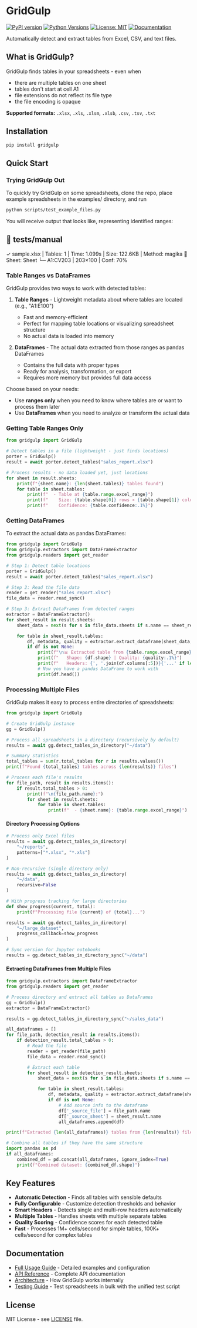 # GridGulp

[![PyPI version](https://badge.fury.io/py/gridgulp.svg)](https://pypi.org/project/gridgulp/)
[![Python Versions](https://img.shields.io/pypi/pyversions/gridgulp.svg)](https://pypi.org/project/gridgulp/)
[![License: MIT](https://img.shields.io/badge/License-MIT-yellow.svg)](https://opensource.org/licenses/MIT)
[![Documentation](https://img.shields.io/badge/docs-GitHub%20Pages-blue)](https://ganymede-bio.github.io/gridgulp/)

Automatically detect and extract tables from Excel, CSV, and text files.

## What is GridGulp?

GridGulp finds tables in your spreadsheets - even when

- there are multiple tables on one sheet
- tables don't start at cell A1
- file extensions do not reflect its file type
- the file encoding is opaque

**Supported formats:** `.xlsx`, `.xls`, `.xlsm`, `.xlsb`, `.csv`, `.tsv`, `.txt`

## Installation

```bash
pip install gridgulp
```

## Quick Start

### Trying GridGulp Out

To quickly try GridGulp on some spreadsheets, clone the repo, place example spreadsheets in the examples/ directory, and run

```bash
python scripts/test_example_files.py
```

You will receive output that looks like, representing identified ranges:

📁 tests/manual
----------------------------------------------------------------------------------------------------
✓ sample.xlsx                              | Tables: 1  | Time: 1.099s | Size: 122.6KB | Method: magika
  📄 Sheet: Sheet
     └─ A1:CV203        | 203×100 | Conf: 70%


### Table Ranges vs DataFrames

GridGulp provides two ways to work with detected tables:

1. **Table Ranges** - Lightweight metadata about where tables are located (e.g., "A1:E100")
   - Fast and memory-efficient
   - Perfect for mapping table locations or visualizing spreadsheet structure
   - No actual data is loaded into memory

2. **DataFrames** - The actual data extracted from those ranges as pandas DataFrames
   - Contains the full data with proper types
   - Ready for analysis, transformation, or export
   - Requires more memory but provides full data access

Choose based on your needs:
- Use **ranges only** when you need to know where tables are or want to process them later
- Use **DataFrames** when you need to analyze or transform the actual data

### Getting Table Ranges Only

```python
from gridgulp import GridGulp

# Detect tables in a file (lightweight - just finds locations)
porter = GridGulp()
result = await porter.detect_tables("sales_report.xlsx")

# Process results - no data loaded yet, just locations
for sheet in result.sheets:
    print(f"{sheet.name}: {len(sheet.tables)} tables found")
    for table in sheet.tables:
        print(f"  - Table at {table.range.excel_range}")
        print(f"    Size: {table.shape[0]} rows × {table.shape[1]} columns")
        print(f"    Confidence: {table.confidence:.1%}")
```

### Getting DataFrames

To extract the actual data as pandas DataFrames:

```python
from gridgulp import GridGulp
from gridgulp.extractors import DataFrameExtractor
from gridgulp.readers import get_reader

# Step 1: Detect table locations
porter = GridGulp()
result = await porter.detect_tables("sales_report.xlsx")

# Step 2: Read the file data
reader = get_reader("sales_report.xlsx")
file_data = reader.read_sync()

# Step 3: Extract DataFrames from detected ranges
extractor = DataFrameExtractor()
for sheet_result in result.sheets:
    sheet_data = next(s for s in file_data.sheets if s.name == sheet_result.name)

    for table in sheet_result.tables:
        df, metadata, quality = extractor.extract_dataframe(sheet_data, table.range)
        if df is not None:
            print(f"\n📊 Extracted table from {table.range.excel_range}")
            print(f"   Shape: {df.shape} | Quality: {quality:.1%}")
            print(f"   Headers: {', '.join(df.columns[:5])}{'...' if len(df.columns) > 5 else ''}")
            # Now you have a pandas DataFrame to work with
            print(df.head())
```

### Processing Multiple Files

GridGulp makes it easy to process entire directories of spreadsheets:

```python
from gridgulp import GridGulp

# Create GridGulp instance
gg = GridGulp()

# Process all spreadsheets in a directory (recursively by default)
results = await gg.detect_tables_in_directory("~/data")

# Summary statistics
total_tables = sum(r.total_tables for r in results.values())
print(f"Found {total_tables} tables across {len(results)} files")

# Process each file's results
for file_path, result in results.items():
    if result.total_tables > 0:
        print(f"\n{file_path.name}:")
        for sheet in result.sheets:
            for table in sheet.tables:
                print(f"  - {sheet.name}: {table.range.excel_range}")
```

#### Directory Processing Options

```python
# Process only Excel files
results = await gg.detect_tables_in_directory(
    "~/reports",
    patterns=["*.xlsx", "*.xls"]
)

# Non-recursive (single directory only)
results = await gg.detect_tables_in_directory(
    "~/data",
    recursive=False
)

# With progress tracking for large directories
def show_progress(current, total):
    print(f"Processing file {current} of {total}...")

results = await gg.detect_tables_in_directory(
    "~/large_dataset",
    progress_callback=show_progress
)

# Sync version for Jupyter notebooks
results = gg.detect_tables_in_directory_sync("~/data")
```

#### Extracting DataFrames from Multiple Files

```python
from gridgulp.extractors import DataFrameExtractor
from gridgulp.readers import get_reader

# Process directory and extract all tables as DataFrames
gg = GridGulp()
extractor = DataFrameExtractor()

results = gg.detect_tables_in_directory_sync("~/sales_data")

all_dataframes = []
for file_path, detection_result in results.items():
    if detection_result.total_tables > 0:
        # Read the file
        reader = get_reader(file_path)
        file_data = reader.read_sync()

        # Extract each table
        for sheet_result in detection_result.sheets:
            sheet_data = next(s for s in file_data.sheets if s.name == sheet_result.name)

            for table in sheet_result.tables:
                df, metadata, quality = extractor.extract_dataframe(sheet_data, table.range)
                if df is not None:
                    # Add source info to the dataframe
                    df['_source_file'] = file_path.name
                    df['_source_sheet'] = sheet_result.name
                    all_dataframes.append(df)

print(f"Extracted {len(all_dataframes)} tables from {len(results)} files")

# Combine all tables if they have the same structure
import pandas as pd
if all_dataframes:
    combined_df = pd.concat(all_dataframes, ignore_index=True)
    print(f"Combined dataset: {combined_df.shape}")
```

## Key Features

- **Automatic Detection** - Finds all tables with sensible defaults
- **Fully Configurable** - Customize detection thresholds and behavior
- **Smart Headers** - Detects single and multi-row headers automatically
- **Multiple Tables** - Handles sheets with multiple separate tables
- **Quality Scoring** - Confidence scores for each detected table
- **Fast** - Processes 1M+ cells/second for simple tables, 100K+ cells/second for complex tables

## Documentation

- [Full Usage Guide](docs/USAGE_GUIDE.md) - Detailed examples and configuration
- [API Reference](docs/API_REFERENCE.md) - Complete API documentation
- [Architecture](docs/ARCHITECTURE.md) - How GridGulp works internally
- [Testing Guide](docs/TESTING_WITH_SCRIPT.md) - Test spreadsheets in bulk with the unified test script

## License

MIT License - see [LICENSE](LICENSE) file.
